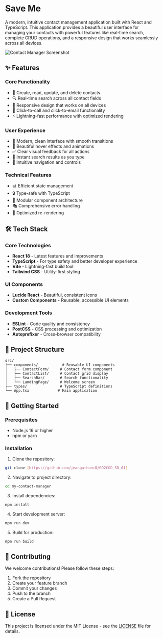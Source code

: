 # Save Me

A modern, intuitive contact management application built with React and TypeScript. This application provides a beautiful user interface for managing your contacts with powerful features like real-time search, complete CRUD operations, and a responsive design that works seamlessly across all devices.

![Contact Manager Screenshot](https://images.unsplash.com/photo-1586281380349-632531db7ed4?auto=format&fit=crop&q=80&w=1200&h=630)

## ✨ Features

### Core Functionality
- 📝 Create, read, update, and delete contacts
- 🔍 Real-time search across all contact fields
- 📱 Responsive design that works on all devices
- 🎯 Click-to-call and click-to-email functionality
- ⚡ Lightning-fast performance with optimized rendering

### User Experience
- 🎨 Modern, clean interface with smooth transitions
- 💫 Beautiful hover effects and animations
- ✅ Clear visual feedback for all actions
- 🚀 Instant search results as you type
- 🎯 Intuitive navigation and controls

### Technical Features
- 📊 Efficient state management
- 🔒 Type-safe with TypeScript
- 🧩 Modular component architecture
- 🎭 Comprehensive error handling
- 🔄 Optimized re-rendering

## 🛠️ Tech Stack

### Core Technologies
- **React 18** - Latest features and improvements
- **TypeScript** - For type safety and better developer experience
- **Vite** - Lightning-fast build tool
- **Tailwind CSS** - Utility-first styling

### UI Components
- **Lucide React** - Beautiful, consistent icons
- **Custom Components** - Reusable, accessible UI elements

### Development Tools
- **ESLint** - Code quality and consistency
- **PostCSS** - CSS processing and optimization
- **Autoprefixer** - Cross-browser compatibility

## 📁 Project Structure

```
src/
├── components/           # Reusable UI components
│   ├── ContactForm/     # Contact form component
│   ├── ContactList/     # Contact grid display
│   ├── SearchBar/       # Search functionality
│   └── LandingPage/     # Welcome screen
├── types/               # TypeScript definitions
└── App.tsx             # Main application
```

## 🚀 Getting Started

### Prerequisites
- Node.js 16 or higher
- npm or yarn

### Installation

1. Clone the repository:
```bash
git clone [https://github.com/jeangathoni8/GO2COD_SD_01]
```

2. Navigate to project directory:
```bash
cd my-contact-manager
```

3. Install dependencies:
```bash
npm install
```

4. Start development server:
```bash
npm run dev
```

5. Build for production:
```bash
npm run build
```

## 🤝 Contributing

We welcome contributions! Please follow these steps:

1. Fork the repository
2. Create your feature branch
3. Commit your changes
4. Push to the branch
5. Create a Pull Request

## 📄 License

This project is licensed under the MIT License - see the [LICENSE](LICENSE) file for details.
